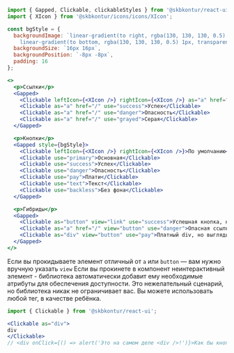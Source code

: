 ```jsx harmony
import { Gapped, Clickable, clickableStyles } from '@skbkontur/react-ui';
import { XIcon } from '@skbkontur/icons/icons/XIcon';

const bgStyle = {
  backgroundImage: `linear-gradient(to right, rgba(130, 130, 130, 0.5) 1px, transparent 1px),
    linear-gradient(to bottom, rgba(130, 130, 130, 0.5) 1px, transparent 1px)`,
  backgroundSize: `16px 16px`,
  backgroundPosition: `-8px -8px`,
  padding: 16
};

<>
  <p>Ссылки</p>
  <Gapped>
    <Clickable leftIcon={<XIcon />} rightIcon={<XIcon />} as="a" href="/">По умолчанию</Clickable>
    <Clickable as="a" href="/" use="success">Успех</Clickable>
    <Clickable as="a" href="/" use="danger">Опасность</Clickable>
    <Clickable as="a" href="/" use="grayed">Серая</Clickable>
  </Gapped>

  <p>Кнопки</p>
  <Gapped style={bgStyle}>
    <Clickable leftIcon={<XIcon />} rightIcon={<XIcon />}>По умолчанию</Clickable>
    <Clickable use="primary">Основная</Clickable>
    <Clickable use="success">Успех</Clickable>
    <Clickable use="danger">Опасность</Clickable>
    <Clickable use="pay">Плати</Clickable>
    <Clickable use="text">Текст</Clickable>
    <Clickable use="backless">Без фона</Clickable>
  </Gapped>

  <p>Гибриды</p>
  <Gapped>
    <Clickable as="button" view="link" use="success">Успешная кнопка, но выглядит как ссылка</Clickable>
    <Clickable as="a" href="/" view="button" use="danger">Опасная ссылка, но выглядит как кнопка</Clickable>
    <Clickable as="div" view="button" use="pay">Платный div, но выглядит как кнопка</Clickable>
  </Gapped>
</>
```

Если вы прокидываете элемент отличный от `a` или `button` — вам нужно вручную указать `view`
Если вы прокинете в компонент неинтерактивный элемент - библиотека автоматически добавит ему необходимые атрибуты для обеспечения доступности. Это нежелательный сценарий, но библиотека никак не ограничивает вас. Вы можете использовать любой тег, в качестве ребёнка.
```jsx harmony
import { Clickable } from '@skbkontur/react-ui';

<Clickable as="div">
div
</Clickable>
// <div onClick={() => alert('Это на самом деле <div />!')}>Как бы кнопка</div>
```

